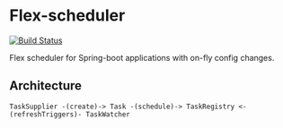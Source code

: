 # Flex-scheduler

[![Build Status](https://travis-ci.com/devclubspb/flex-scheduler.svg?branch=master)](https://travis-ci.com/devclubspb/flex-scheduler)

Flex scheduler for Spring-boot applications with on-fly config changes.

## Architecture

```
TaskSupplier -(create)-> Task -(schedule)-> TaskRegistry <-(refreshTriggers)- TaskWatcher
```
